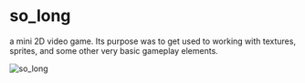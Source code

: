 # so_long
a mini 2D video game.
Its purpose was to get used to working with textures, sprites, and some other very basic gameplay elements.

![so_long](https://user-images.githubusercontent.com/95487148/156331526-42df364a-c27d-4731-baa4-07ed89a71c47.gif)
